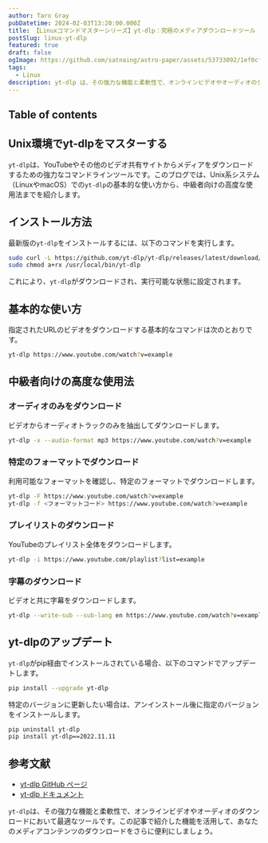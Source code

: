 ```yaml
---
author: Taro Gray
pubDatetime: 2024-02-03T13:20:00.000Z
title: 【Linuxコマンドマスターシリーズ】yt-dlp：究極のメディアダウンロードツール
postSlug: linux-yt-dlp
featured: true
draft: false
ogImage: https://github.com/satnaing/astro-paper/assets/53733092/1ef0cf03-8137-4d67-ac81-84a032119e3a
tags:
  - Linux
description: yt-dlp は、その強力な機能と柔軟性で、オンラインビデオやオーディオのダウンロードにおいて最適なツールです。この記事で紹介した機能を活用して、あなたのメディアコンテンツのダウンロードをさらに便利にしましょう。
---
```


## Table of contents

## Unix環境でyt-dlpをマスターする

`yt-dlp`は、YouTubeやその他のビデオ共有サイトからメディアをダウンロードするための強力なコマンドラインツールです。このブログでは、Unix系システム（LinuxやmacOS）での`yt-dlp`の基本的な使い方から、中級者向けの高度な使用法までを紹介します。

## インストール方法

最新版の`yt-dlp`をインストールするには、以下のコマンドを実行します。

```bash
sudo curl -L https://github.com/yt-dlp/yt-dlp/releases/latest/download/yt-dlp -o /usr/local/bin/yt-dlp
sudo chmod a+rx /usr/local/bin/yt-dlp
```

これにより、`yt-dlp`がダウンロードされ、実行可能な状態に設定されます。

## 基本的な使い方

指定されたURLのビデオをダウンロードする基本的なコマンドは次のとおりです。

```bash
yt-dlp https://www.youtube.com/watch?v=example
```

## 中級者向けの高度な使用法

### オーディオのみをダウンロード

ビデオからオーディオトラックのみを抽出してダウンロードします。

```bash
yt-dlp -x --audio-format mp3 https://www.youtube.com/watch?v=example
```

### 特定のフォーマットでダウンロード

利用可能なフォーマットを確認し、特定のフォーマットでダウンロードします。

```bash
yt-dlp -F https://www.youtube.com/watch?v=example
yt-dlp -f <フォーマットコード> https://www.youtube.com/watch?v=example
```

### プレイリストのダウンロード

YouTubeのプレイリスト全体をダウンロードします。

```bash
yt-dlp -i https://www.youtube.com/playlist?list=example
```

### 字幕のダウンロード

ビデオと共に字幕をダウンロードします。

```bash
yt-dlp --write-sub --sub-lang en https://www.youtube.com/watch?v=example
```

## yt-dlpのアップデート

`yt-dlp`がpip経由でインストールされている場合、以下のコマンドでアップデートします。

```bash
pip install --upgrade yt-dlp
```

特定のバージョンに更新したい場合は、アンインストール後に指定のバージョンをインストールします。

```bash
pip uninstall yt-dlp
pip install yt-dlp==2022.11.11
```

## 参考文献

- [yt-dlp GitHub ページ](https://github.com/yt-dlp/yt-dlp)
- [yt-dlp ドキュメント](https://github.com/yt-dlp/yt-dlp#readme)

`yt-dlp`は、その強力な機能と柔軟性で、オンラインビデオやオーディオのダウンロードにおいて最適なツールです。この記事で紹介した機能を活用して、あなたのメディアコンテンツのダウンロードをさらに便利にしましょう。

